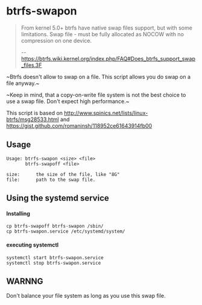 # btrfs-swapon

> From kernel 5.0+ btrfs have native swap files support, but with some limitations. Swap file - must be fully allocated as NOCOW with no compression on one device. 
>
> -- <https://btrfs.wiki.kernel.org/index.php/FAQ#Does_btrfs_support_swap_files.3F>


~Btrfs doesn't allow to swap on a file. This script allows you do swap on a file anyway.~

~Keep in mind, that a copy-on-write file system is not the best choice to use a swap file. Don't expect high performance.~


This script is based on http://www.spinics.net/lists/linux-btrfs/msg28533.html
and https://gist.github.com/romaninsh/118952ce61643914fb00

## Usage

```
Usage: btrfs-swapon <size> <file>
       btrfs-swapoff <file>

size:      the size of the file, like "8G"
file:      path to the swap file.
```

## Using the systemd service
#### Installing
```
cp btrfs-swapoff btrfs-swapon /sbin/
cp btrfs-swapon.service /etc/systemd/system/
```

#### executing systemctl
```
systemctl start btrfs-swapon.service
systemctl stop btrfs-swapon.service
```

## WARNNG
Don't balance your file system as long as you use this swap file. 

